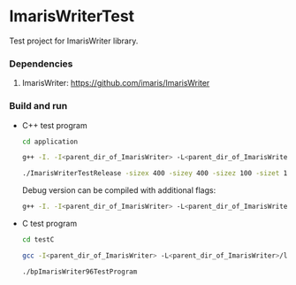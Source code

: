 # ImarisWriterTest

Test project for ImarisWriter library.

### Dependencies

1. ImarisWriter: https://github.com/imaris/ImarisWriter

### Build and run

- C++ test program
  
  ```bash
  cd application
  
  g++ -I. -I<parent_dir_of_ImarisWriter> -L<parent_dir_of_ImarisWriter>/lib -o ImarisWriterTestRelease ImarisWriterTest.cxx -lbpImarisWriter96 -lpthread

  ./ImarisWriterTestRelease -sizex 400 -sizey 400 -sizez 100 -sizet 1 -sizec 1 -type 16bit -threads 8 -outputpath out -randseed 33 -compression 31 img.ims
  ```

  Debug version can be compiled with additional flags:

  ```bash
  g++ -I. -I<parent_dir_of_ImarisWriter> -L<parent_dir_of_ImarisWriter>/lib -O0 -g -DDEBUG -D_DEBUG -o ImarisWriterTestDebug ImarisWriterTest.cxx -lbpImarisWriter96 -lpthread
  ```

- C test program
  
  ```bash
  cd testC

  gcc -I<parent_dir_of_ImarisWriter> -L<parent_dir_of_ImarisWriter>/lib -o bpImarisWriter96TestProgram bpImarisWriter96TestProgram.c -lbpImarisWriter96 -lpthread

  ./bpImarisWriter96TestProgram
  ```
  
